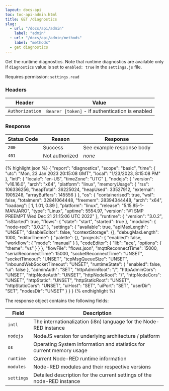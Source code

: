 ```yaml
---
layout: docs-api
toc: toc-api-admin.html
title: GET /diagnostics
slug:
  - url: "/docs/api/admin"
    label: "admin"
  - url: "/docs/api/admin/methods"
    label: "methods"
  - get diagnostics
---
```


Get the runtime diagnostics. Note that runtime diagnostics are available only if
`diagnostics` value is set to `enabled: true` in the `settings.js` file.


Requires permission: <code>settings.read</code>

### Headers

Header | Value
-------|-------
`Authorization` | `Bearer [token]` - if authentication is enabled

### Response

Status Code | Reason         | Response
------------|----------------|--------------
`200`       | Success        | See example response body
`401`       | Not authorized | _none_

{% highlight json %}
{
  "report": "diagnostics",
  "scope": "basic",
  "time": {
    "utc": "Mon, 23 Jan 2023 20:15:08 GMT",
    "local": "1/23/2023, 8:15:08 PM"
  },
  "intl": {
    "locale": "en-US",
    "timeZone": "UTC"
  },
  "nodejs": {
    "version": "v16.16.0",
    "arch": "x64",
    "platform": "linux",
    "memoryUsage": {
      "rss": 106336256,
      "heapTotal": 36225024,
      "heapUsed": 33527912,
      "external": 1905248,
      "arrayBuffers": 145556
    }
  },
  "os": {
    "containerised": true,
    "wsl": false,
    "totalmem": 32841064448,
    "freemem": 28394344448,
    "arch": "x64",
    "loadavg": [
      1,
      1.01,
      0.89
    ],
    "platform": "linux",
    "release": "5.15.85-1-MANJARO",
    "type": "Linux",
    "uptime": 5554.97,
    "version": "#1 SMP PREEMPT Wed Dec 21 21:15:06 UTC 2022"
  },
  "runtime": {
    "version": "3.0.2",
    "isStarted": true,
    "flows": {
      "state": "start",
      "started": true
    },
    "modules": {
      "node-red": "3.0.2"
    },
    "settings": {
      "available": true,
      "apiMaxLength": "UNSET",
      "disableEditor": false,
      "contextStorage": {},
      "debugMaxLength": 1000,
      "editorTheme": {
        "palette": {},
        "projects": {
          "enabled": false,
          "workflow": {
            "mode": "manual"
          }
        },
        "codeEditor": {
          "lib": "ace",
          "options": {
            "theme": "vs"
          }
        }
      },
      "flowFile": "flows.json",
      "mqttReconnectTime": 15000,
      "serialReconnectTime": 15000,
      "socketReconnectTime": "UNSET",
      "socketTimeout": "UNSET",
      "tcpMsgQueueSize": "UNSET",
      "inboundWebSocketTimeout": "UNSET",
      "runtimeState": {
        "enabled": false,
        "ui": false
      },
      "adminAuth": "SET",
      "httpAdminRoot": "/",
      "httpAdminCors": "UNSET",
      "httpNodeAuth": "UNSET",
      "httpNodeRoot": "/",
      "httpNodeCors": "UNSET",
      "httpStatic": "UNSET",
      "httpStaticRoot": "UNSET",
      "httpStaticCors": "UNSET",
      "uiHost": "SET",
      "uiPort": "SET",
      "userDir": "SET",
      "nodesDir": "UNSET"
    }
  }
}
{% endhighlight %}

The response object contains the following fields:

Field          | Description
---------------|------------
`intl`         | The internationalization (i8n) language for the Node-RED instance
`nodejs`       | NodeJS version for underlying architecture / platform
`os`           | Operating System information and statistics for current memory usage
`runtime`      | Current Node-RED runtime information
`modules`      | Node-RED modules and their respective versions
`settings`     | Detailed description for the current settings of the node-RED instance

